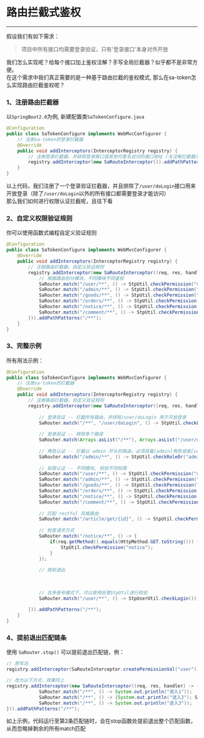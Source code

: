 # 路由拦截式鉴权
--- 

假设我们有如下需求：
> 项目中所有接口均需要登录验证，只有'登录接口'本身对外开放

我们怎么实现呢？给每个接口加上鉴权注解？手写全局拦截器？似乎都不是非常方便。<br/>
在这个需求中我们真正需要的是一种基于路由拦截的鉴权模式, 那么在sa-token怎么实现路由拦截鉴权呢？



### 1、注册路由拦截器
以`SpringBoot2.0`为例, 新建配置类`SaTokenConfigure.java`
``` java 
@Configuration
public class SaTokenConfigure implements WebMvcConfigurer {
	// 注册sa-token的登录拦截器
	@Override
	public void addInterceptors(InterceptorRegistry registry) {
		// 注册登录拦截器，并排除登录接口或其他可匿名访问的接口地址 (与注解拦截器无关)
		registry.addInterceptor(new SaRouteInterceptor()).addPathPatterns("/**").excludePathPatterns("/user/doLogin"); 
	}
}
```
以上代码，我们注册了一个登录验证拦截器，并且排除了`/user/doLogin`接口用来开放登录（除了`/user/doLogin`以外的所有接口都需要登录才能访问） <br>
那么我们如何进行权限认证拦截呢，且往下看


### 2、自定义权限验证规则
你可以使用函数式编程自定义验证规则

``` java 
@Configuration
public class SaTokenConfigure implements WebMvcConfigurer {
	@Override
	public void addInterceptors(InterceptorRegistry registry) {
		// 注册路由拦截器，自定义验证规则 
		registry.addInterceptor(new SaRouteInterceptor((req, res, handler)->{
			// 根据路由划分模块，不同模块不同鉴权 
			SaRouter.match("/user/**", () -> StpUtil.checkPermission("user"));
			SaRouter.match("/admin/**", () -> StpUtil.checkPermission("admin"));
			SaRouter.match("/goods/**", () -> StpUtil.checkPermission("goods"));
			SaRouter.match("/orders/**", () -> StpUtil.checkPermission("orders"));
			SaRouter.match("/notice/**", () -> StpUtil.checkPermission("notice"));
			SaRouter.match("/comment/**", () -> StpUtil.checkPermission("comment"));
		})).addPathPatterns("/**");
	}
}
```

### 3、完整示例
所有用法示例：

``` java 
@Configuration
public class SaTokenConfigure implements WebMvcConfigurer {
	// 注册sa-token的拦截器
	@Override
	public void addInterceptors(InterceptorRegistry registry) {
		// 注册路由拦截器，自定义验证规则 
		registry.addInterceptor(new SaRouteInterceptor((req, res, handler) -> {
			
			// 登录验证 -- 拦截所有路由，并排除/user/doLogin 用于开放登录 
			SaRouter.match("/**", "/user/doLogin", () -> StpUtil.checkLogin());
			
			// 登录验证 -- 排除多个路径
			SaRouter.match(Arrays.asList("/**"), Arrays.asList("/user/doLogin", "/user/reg"), () -> StpUtil.checkLogin());
						
			// 角色认证 -- 拦截以 admin 开头的路由，必须具备[admin]角色或者[super-admin]角色才可以通过认证 
			SaRouter.match("/admin/**", () -> StpUtil.checkRoleOr("admin", "super-admin"));
			
			// 权限认证 -- 不同模块, 校验不同权限 
			SaRouter.match("/user/**", () -> StpUtil.checkPermission("user"));
			SaRouter.match("/admin/**", () -> StpUtil.checkPermission("admin"));
			SaRouter.match("/goods/**", () -> StpUtil.checkPermission("goods"));
			SaRouter.match("/orders/**", () -> StpUtil.checkPermission("orders"));
			SaRouter.match("/notice/**", () -> StpUtil.checkPermission("notice"));
			SaRouter.match("/comment/**", () -> StpUtil.checkPermission("comment"));
			
			// 匹配 restful 风格路由 
			SaRouter.match("/article/get/{id}", () -> StpUtil.checkPermission("article"));
			
            // 检查请求方式 
			SaRouter.match("/notice/**", () -> {
				if(req.getMethod().equals(HttpMethod.GET.toString())) {
					StpUtil.checkPermission("notice");
				}
			});
			
			// 提前退出 
			
			
			
			// 在多账号模式下，可以使用任意StpUtil进行校验
			SaRouter.match("/user/**", () -> StpUserUtil.checkLogin());
			
		})).addPathPatterns("/**");
	}
}
```


### 4、提前退出匹配链条 
使用 `SaRouter.stop()` 可以提前退出匹配链，例：

``` java
// 原写法
registry.addInterceptor(SaRouteInterceptor.createPermissionVal("user")).addPathPatterns("/user/**");

// 改为以下方式，效果同上 
registry.addInterceptor(new SaRouteInterceptor((req, res, handler) -> {
			SaRouter.match("/**", () -> System.out.println("进入1"));
			SaRouter.match("/**", () -> {System.out.println("进入2"); SaRouter.stop();});
			SaRouter.match("/**", () -> System.out.println("进入3"));
})).addPathPatterns("/**");
```
如上示例，代码运行至第2条匹配链时，会在stop函数处提前退出整个匹配函数，从而忽略掉剩余的所有match匹配 




<!-- 
### 注意事项
在`v1.14`及以前版本下，路由拦截器提供了封装式写法，该方法代码比较冗余，在`v1.15`版本已移除，替代方案如下：

``` java
// 原写法
registry.addInterceptor(SaRouteInterceptor.createPermissionVal("user")).addPathPatterns("/user/**");

// 改为以下方式，效果同上 
registry.addInterceptor(new SaRouteInterceptor((request, response, handler) -> {
	SaRouter.match("/user/**", () -> StpUtil.checkPermission("user"));
})).addPathPatterns("/**");
```
-->
		
		